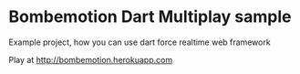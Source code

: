 Bombemotion Dart Multiplay sample
==============================

Example project, how you can use dart force realtime web framework

Play at http://bombemotion.herokuapp.com
